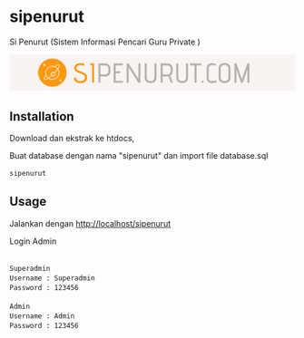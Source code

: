 # sipenurut

Si Penurut (Sistem Informasi Pencari Guru Private )

![Repo_List](assets/users/images/home/SiPenurut.png)

## Installation

Download dan ekstrak ke htdocs,

Buat database dengan nama "sipenurut" dan import file database.sql

```bash
sipenurut
```

## Usage

Jalankan dengan [http://localhost/sipenurut](http://localhost/sipenurut)

Login Admin
```bash

Superadmin
Username : Superadmin
Password : 123456

Admin
Username : Admin
Password : 123456
```

